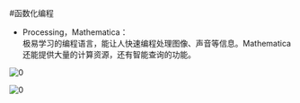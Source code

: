 #函数化编程
* Processing，Mathematica：  
极易学习的编程语言，能让人快速编程处理图像、声音等信息。Mathematica还能提供大量的计算资源，还有智能查询的功能。


![0](../pic/02-06-1.jpg "0")

![0](../pic/02-06-2.jpg "0")